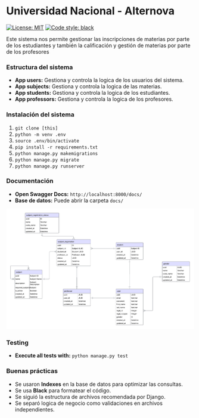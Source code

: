 # Universidad Nacional - Alternova

<p>
<a href="https://github.com/psf/black/blob/main/LICENSE"><img alt="License: MIT" src="https://black.readthedocs.io/en/stable/_static/license.svg"></a>
<a href="https://github.com/psf/black"><img alt="Code style: black" src="https://img.shields.io/badge/code%20style-black-000000.svg"></a>
</p>

Este sistema nos permite gestionar las inscripciones de materias por parte de los estudiantes y también la calificación y gestión de materias por parte de los profesores

### Estructura del sistema

- **App users:** Gestiona y controla la logica de los usuarios del sistema.
- **App subjects:** Gestiona y controla la logica de las materias.
- **App students:** Gestiona y controla la logica de los estudiantes.
- **App professors:** Gestiona y controla la logica de los profesores.

### Instalación del sistema

1. ```git clone [this]```
2. ```python -m venv .env```
3. ```source .env/bin/activate```
4. ```pip install -r requirements.txt```
5. ```python manage.py makemigrations```
6. ```python manage.py migrate```
7. ```python manage.py runserver```

### Documentación

- **Open Swagger Docs:** ```http://localhost:8000/docs/```
- **Base de datos:** Puede abrir la carpeta ```docs/```

![Diagrama Relacional](docs/Diagrama.png)

### Testing

- **Execute all tests with:** ```python manage.py test```

### Buenas prácticas

- Se usaron **Indexes** en la base de datos para optimizar las consultas.
- Se usa **Black** para formatear el código.
- Se siguió la estructura de archivos recomendada por Django.
- Se separó logica de negocio como validaciones en archivos independientes.
